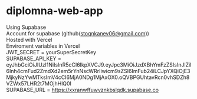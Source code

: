 # diplomna-web-app
Using Supabase  
Account for supabase (github(stoqnkanev06@gmail.com))  
Hosted with Vercel  
Enviroment variables in Vercel  
JWT_SECRET = yourSuperSecretKey  
SUPABASE_API_KEY = eyJhbGciOiJIUzI1NiIsInR5cCI6IkpXVCJ9.eyJpc3MiOiJzdXBhYmFzZSIsInJlZiI6Inh4cmFud2ZmdXd2em5rYnNscWRrIiwicm9sZSI6ImFub24iLCJpYXQiOjE3MjkyNzYwMTksImV4cCI6MjA0NDg1MjAxOX0.oQVBPGUhtavRcn0vhSDZh8VZWx57LHR2t7MOjhHlQ0I  
SUPABASE_URL = https://xxranwffuwvznkbslqdk.supabase.co  
